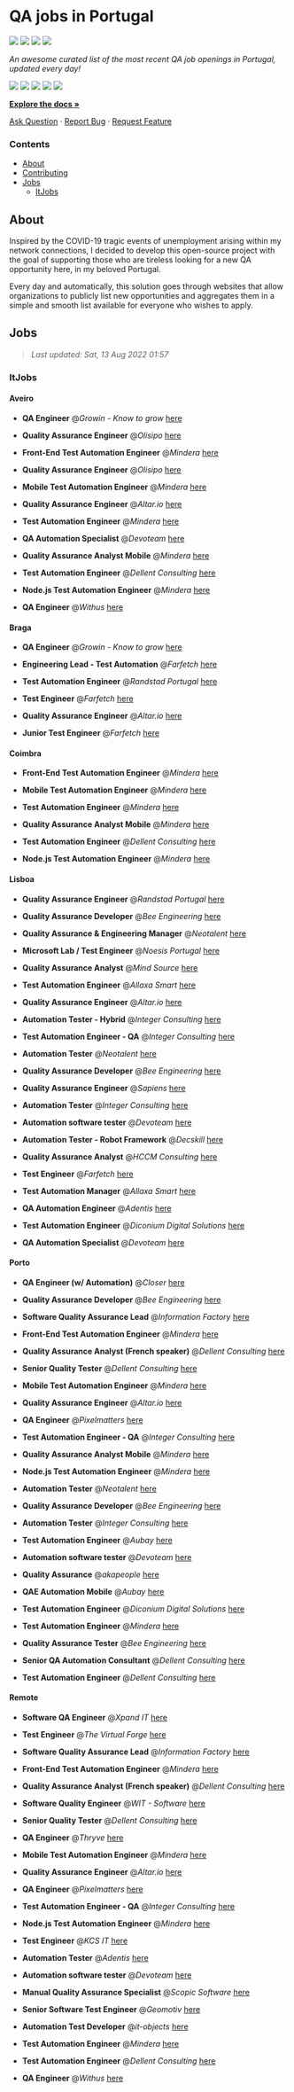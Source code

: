 QA jobs in Portugal
========================

![](https://img.shields.io/static/v1?label=%F0%9F%8C%9F&message=If%20Useful&color=BC4E99)
[![](https://img.shields.io/github/stars/sergiomartins8/qa-jobs-in-portugal)](https://github.com/sergiomartins8/qa-jobs-in-portugal/stargazers)
[![](https://img.shields.io/github/forks/sergiomartins8/qa-jobs-in-portugal)](https://github.com/sergiomartins8/qa-jobs-in-portugal/network/members)
[![](https://img.shields.io/badge/-sergiomartins8-blue?logo=Linkedin&logoColor=white)](https://www.linkedin.com/in/sergiomartins8/)

_An awesome curated list of the most recent QA job openings in Portugal, updated every day!_

[![](https://img.shields.io/github/v/release/sergiomartins8/qa-jobs-in-portugal)](https://github.com/sergiomartins8/qa-jobs-in-portugal/releases)
[![](https://github.com/sergiomartins8/qa-jobs-in-portugal/workflows/release/badge.svg)](https://github.com/sergiomartins8/qa-jobs-in-portugal/actions?query=workflow%3Arelease)
[![](https://img.shields.io/github/issues/sergiomartins8/qa-jobs-in-portugal)](https://github.com/sergiomartins8/qa-jobs-in-portugal/issues)
[![](https://img.shields.io/github/contributors/sergiomartins8/qa-jobs-in-portugal)](https://github.com/sergiomartins8/qa-jobs-in-portugal/graphs/contributors)
[![](https://img.shields.io/github/license/sergiomartins8/qa-jobs-in-portugal)](https://github.com/sergiomartins8/qa-jobs-in-portugal/blob/master/LICENSE)

**[Explore the docs »](https://github.com/sergiomartins8/qa-jobs-in-portugal/blob/master/docs/DOCUMENTATION.md)**

[Ask Question](https://github.com/sergiomartins8/qa-jobs-in-portugal/issues) 
·
[Report Bug](https://github.com/sergiomartins8/qa-jobs-in-portugal/issues)
·
[Request Feature](https://github.com/sergiomartins8/qa-jobs-in-portugal/issues)

### Contents
* [About](#about)
* [Contributing](https://github.com/sergiomartins8/qa-jobs-in-portugal/blob/master/docs/CONTRIBUTING.md)
* [Jobs](#jobs)
  * [ItJobs](#itjobs)

## About
Inspired by the COVID-19 tragic events of unemployment arising within my network connections, I decided to develop this open-source project with the goal of supporting those who are tireless looking for a new QA opportunity here, in my beloved Portugal.

Every day and automatically, this solution goes through websites that allow organizations to publicly list new opportunities and aggregates them in a simple and smooth list available for everyone who wishes to apply.

Jobs
---------

> _Last updated: Sat, 13 Aug 2022 01:57_

### ItJobs

#### Aveiro

- **QA Engineer** @_Growin - Know to grow_ [here](https://www.itjobs.pt/oferta/440265/qa-engineer)


- **Quality Assurance Engineer** @_Olisipo_ [here](https://www.itjobs.pt/oferta/440177/quality-assurance-engineer)


- **Front-End Test Automation Engineer** @_Mindera_ [here](https://www.itjobs.pt/oferta/440051/front-end-test-automation-engineer)


- **Quality Assurance Engineer** @_Olisipo_ [here](https://www.itjobs.pt/oferta/440163/quality-assurance-engineer)


- **Mobile Test Automation Engineer** @_Mindera_ [here](https://www.itjobs.pt/oferta/440146/mobile-test-automation-engineer)


- **Quality Assurance Engineer** @_Altar.io_ [here](https://www.itjobs.pt/oferta/439754/quality-assurance-engineer)


- **Test Automation Engineer** @_Mindera_ [here](https://www.itjobs.pt/oferta/437860/test-automation-engineer)


- **QA Automation Specialist** @_Devoteam_ [here](https://www.itjobs.pt/oferta/437672/qa-automation-specialist)


- **Quality Assurance Analyst Mobile** @_Mindera_ [here](https://www.itjobs.pt/oferta/437853/quality-assurance-analyst-mobile)


- **Test Automation Engineer** @_Dellent Consulting_ [here](https://www.itjobs.pt/oferta/439489/test-automation-engineer)


- **Node.js Test Automation Engineer** @_Mindera_ [here](https://www.itjobs.pt/oferta/439499/node-js-test-automation-engineer)


- **QA Engineer** @_Withus_ [here](https://www.itjobs.pt/oferta/440478/qa-engineer)

#### Braga

- **QA Engineer** @_Growin - Know to grow_ [here](https://www.itjobs.pt/oferta/440265/qa-engineer)


- **Engineering Lead - Test Automation** @_Farfetch_ [here](https://www.itjobs.pt/oferta/438177/engineering-lead-test-automation)


- **Test Automation Engineer** @_Randstad Portugal_ [here](https://www.itjobs.pt/oferta/440154/test-automation-engineer)


- **Test Engineer** @_Farfetch_ [here](https://www.itjobs.pt/oferta/438171/test-engineer)


- **Quality Assurance Engineer** @_Altar.io_ [here](https://www.itjobs.pt/oferta/439754/quality-assurance-engineer)


- **Junior Test Engineer** @_Farfetch_ [here](https://www.itjobs.pt/oferta/437766/junior-test-engineer)

#### Coimbra

- **Front-End Test Automation Engineer** @_Mindera_ [here](https://www.itjobs.pt/oferta/440051/front-end-test-automation-engineer)


- **Mobile Test Automation Engineer** @_Mindera_ [here](https://www.itjobs.pt/oferta/440146/mobile-test-automation-engineer)


- **Test Automation Engineer** @_Mindera_ [here](https://www.itjobs.pt/oferta/437860/test-automation-engineer)


- **Quality Assurance Analyst Mobile** @_Mindera_ [here](https://www.itjobs.pt/oferta/437853/quality-assurance-analyst-mobile)


- **Test Automation Engineer** @_Dellent Consulting_ [here](https://www.itjobs.pt/oferta/439489/test-automation-engineer)


- **Node.js Test Automation Engineer** @_Mindera_ [here](https://www.itjobs.pt/oferta/439499/node-js-test-automation-engineer)

#### Lisboa

- **Quality Assurance Engineer** @_Randstad Portugal_ [here](https://www.itjobs.pt/oferta/438336/quality-assurance-engineer)


- **Quality Assurance Developer** @_Bee Engineering_ [here](https://www.itjobs.pt/oferta/437241/quality-assurance-developer)


- **Quality Assurance & Engineering Manager** @_Neotalent_ [here](https://www.itjobs.pt/oferta/439143/quality-assurance-engineering-manager)


- **Microsoft Lab / Test Engineer** @_Noesis Portugal_ [here](https://www.itjobs.pt/oferta/439699/microsoft-lab-test-engineer)


- **Quality Assurance Analyst** @_Mind Source_ [here](https://www.itjobs.pt/oferta/439100/quality-assurance-analyst)


- **Test Automation Engineer** @_Allaxa Smart_ [here](https://www.itjobs.pt/oferta/440505/test-automation-engineer)


- **Quality Assurance Engineer** @_Altar.io_ [here](https://www.itjobs.pt/oferta/439754/quality-assurance-engineer)


- **Automation Tester - Hybrid** @_Integer Consulting_ [here](https://www.itjobs.pt/oferta/439776/automation-tester-hybrid)


- **Test Automation Engineer - QA** @_Integer Consulting_ [here](https://www.itjobs.pt/oferta/440413/test-automation-engineer-qa)


- **Automation Tester** @_Neotalent_ [here](https://www.itjobs.pt/oferta/438673/automation-tester)


- **Quality Assurance Developer** @_Bee Engineering_ [here](https://www.itjobs.pt/oferta/436745/quality-assurance-developer)


- **Quality Assurance Engineer** @_Sapiens_ [here](https://www.itjobs.pt/oferta/439679/quality-assurance-engineer-hybrid)


- **Automation Tester** @_Integer Consulting_ [here](https://www.itjobs.pt/oferta/439134/automation-tester)


- **Automation software tester** @_Devoteam_ [here](https://www.itjobs.pt/oferta/439394/automation-software-tester)


- **Automation Tester - Robot Framework** @_Decskill_ [here](https://www.itjobs.pt/oferta/437627/automation-tester-robot-framework)


- **Quality Assurance Analyst** @_HCCM Consulting_ [here](https://www.itjobs.pt/oferta/440083/quality-assurance-analyst)


- **Test Engineer** @_Farfetch_ [here](https://www.itjobs.pt/oferta/438171/test-engineer)


- **Test Automation Manager** @_Allaxa Smart_ [here](https://www.itjobs.pt/oferta/438406/test-automation-manager)


- **QA Automation Engineer** @_Adentis_ [here](https://www.itjobs.pt/oferta/438493/qa-automation-engineer)


- **Test Automation Engineer** @_Diconium Digital Solutions_ [here](https://www.itjobs.pt/oferta/438355/test-automation-engineer)


- **QA Automation Specialist** @_Devoteam_ [here](https://www.itjobs.pt/oferta/437672/qa-automation-specialist)

#### Porto

- **QA Engineer (w/ Automation)** @_Closer_ [here](https://www.itjobs.pt/oferta/439597/qa-engineer-w-automation)


- **Quality Assurance Developer** @_Bee Engineering_ [here](https://www.itjobs.pt/oferta/437241/quality-assurance-developer)


- **Software Quality Assurance Lead** @_Information Factory_ [here](https://www.itjobs.pt/oferta/438433/software-quality-assurance-lead)


- **Front-End Test Automation Engineer** @_Mindera_ [here](https://www.itjobs.pt/oferta/440051/front-end-test-automation-engineer)


- **Quality Assurance Analyst (French speaker)** @_Dellent Consulting_ [here](https://www.itjobs.pt/oferta/439829/quality-assurance-analyst-french-speaker)


- **Senior Quality Tester** @_Dellent Consulting_ [here](https://www.itjobs.pt/oferta/440503/senior-quality-tester)


- **Mobile Test Automation Engineer** @_Mindera_ [here](https://www.itjobs.pt/oferta/440146/mobile-test-automation-engineer)


- **Quality Assurance Engineer** @_Altar.io_ [here](https://www.itjobs.pt/oferta/439754/quality-assurance-engineer)


- **QA Engineer** @_Pixelmatters_ [here](https://www.itjobs.pt/oferta/440081/qa-engineer)


- **Test Automation Engineer - QA** @_Integer Consulting_ [here](https://www.itjobs.pt/oferta/440413/test-automation-engineer-qa)


- **Quality Assurance Analyst Mobile** @_Mindera_ [here](https://www.itjobs.pt/oferta/437853/quality-assurance-analyst-mobile)


- **Node.js Test Automation Engineer** @_Mindera_ [here](https://www.itjobs.pt/oferta/439499/node-js-test-automation-engineer)


- **Automation Tester** @_Neotalent_ [here](https://www.itjobs.pt/oferta/438673/automation-tester)


- **Quality Assurance Developer** @_Bee Engineering_ [here](https://www.itjobs.pt/oferta/436745/quality-assurance-developer)


- **Automation Tester** @_Integer Consulting_ [here](https://www.itjobs.pt/oferta/439134/automation-tester)


- **Test Automation Engineer** @_Aubay_ [here](https://www.itjobs.pt/oferta/438636/test-automation-engineer)


- **Automation software tester** @_Devoteam_ [here](https://www.itjobs.pt/oferta/439394/automation-software-tester)


- **Quality Assurance** @_akapeople_ [here](https://www.itjobs.pt/oferta/439966/quality-assurance)


- **QAE Automation Mobile** @_Aubay_ [here](https://www.itjobs.pt/oferta/438628/qae-automation-mobile)


- **Test Automation Engineer** @_Diconium Digital Solutions_ [here](https://www.itjobs.pt/oferta/438355/test-automation-engineer)


- **Test Automation Engineer** @_Mindera_ [here](https://www.itjobs.pt/oferta/437860/test-automation-engineer)


- **Quality Assurance Tester** @_Bee Engineering_ [here](https://www.itjobs.pt/oferta/438195/quality-assurance-tester)


- **Senior QA Automation Consultant** @_Dellent Consulting_ [here](https://www.itjobs.pt/oferta/439884/senior-qa-automation-consultant)


- **Test Automation Engineer** @_Dellent Consulting_ [here](https://www.itjobs.pt/oferta/439489/test-automation-engineer)

#### Remote

- **Software QA Engineer** @_Xpand IT_ [here](https://www.itjobs.pt/oferta/439033/software-qa-engineer)


- **Test Engineer** @_The Virtual Forge_ [here](https://www.itjobs.pt/oferta/439094/test-engineer)


- **Software Quality Assurance Lead** @_Information Factory_ [here](https://www.itjobs.pt/oferta/438433/software-quality-assurance-lead)


- **Front-End Test Automation Engineer** @_Mindera_ [here](https://www.itjobs.pt/oferta/440051/front-end-test-automation-engineer)


- **Quality Assurance Analyst (French speaker)** @_Dellent Consulting_ [here](https://www.itjobs.pt/oferta/439829/quality-assurance-analyst-french-speaker)


- **Software Quality Engineer** @_WIT - Software_ [here](https://www.itjobs.pt/oferta/440263/software-quality-engineer)


- **Senior Quality Tester** @_Dellent Consulting_ [here](https://www.itjobs.pt/oferta/440503/senior-quality-tester)


- **QA Engineer** @_Thryve_ [here](https://www.itjobs.pt/oferta/439735/qa-engineer)


- **Mobile Test Automation Engineer** @_Mindera_ [here](https://www.itjobs.pt/oferta/440146/mobile-test-automation-engineer)


- **Quality Assurance Engineer** @_Altar.io_ [here](https://www.itjobs.pt/oferta/439754/quality-assurance-engineer)


- **QA Engineer** @_Pixelmatters_ [here](https://www.itjobs.pt/oferta/440081/qa-engineer)


- **Test Automation Engineer - QA** @_Integer Consulting_ [here](https://www.itjobs.pt/oferta/440413/test-automation-engineer-qa)


- **Node.js Test Automation Engineer** @_Mindera_ [here](https://www.itjobs.pt/oferta/439499/node-js-test-automation-engineer)


- **Test Engineer** @_KCS IT_ [here](https://www.itjobs.pt/oferta/437592/test-engineer)


- **Automation Tester** @_Adentis_ [here](https://www.itjobs.pt/oferta/437608/automation-tester)


- **Automation software tester** @_Devoteam_ [here](https://www.itjobs.pt/oferta/439394/automation-software-tester)


- **Manual Quality Assurance Specialist** @_Scopic Software_ [here](https://www.itjobs.pt/oferta/438057/manual-quality-assurance-specialist)


- **Senior Software Test Engineer** @_Geomotiv_ [here](https://www.itjobs.pt/oferta/437821/senior-software-test-engineer)


- **Automation Test Developer** @_it-objects_ [here](https://www.itjobs.pt/oferta/438685/automation-test-developer)


- **Test Automation Engineer** @_Mindera_ [here](https://www.itjobs.pt/oferta/437860/test-automation-engineer)


- **Test Automation Engineer** @_Dellent Consulting_ [here](https://www.itjobs.pt/oferta/439489/test-automation-engineer)


- **QA Engineer** @_Withus_ [here](https://www.itjobs.pt/oferta/440478/qa-engineer)

